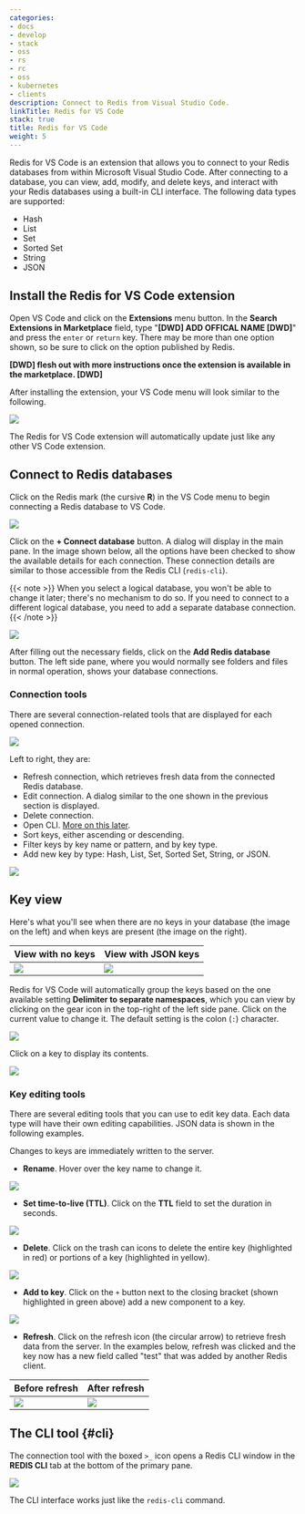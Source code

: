 ```yaml
---
categories:
- docs
- develop
- stack
- oss
- rs
- rc
- oss
- kubernetes
- clients
description: Connect to Redis from Visual Studio Code.
linkTitle: Redis for VS Code
stack: true
title: Redis for VS Code
weight: 5
---
```


Redis for VS Code is an extension that allows you to connect to your Redis databases from within Microsoft Visual Studio Code.
After connecting to a database, you can view, add, modify, and delete keys, and interact with your Redis databases using a built-in CLI interface.
The following data types are supported:

- Hash
- List
- Set
- Sorted Set
- String
- JSON

## Install the Redis for VS Code extension

Open VS Code and click on the **Extensions** menu button. In the **Search Extensions in Marketplace** field, type "**[DWD] ADD OFFICAL NAME [DWD]**" and press the `enter` or `return` key. There may be more than one option shown, so be sure to click on the option published by Redis.

**[DWD] flesh out with more instructions once the extension is available in the marketplace. [DWD]**

After installing the extension, your VS Code menu will look similar to the following.

<img src="../images/ri-vscode-menu.png">

The Redis for VS Code extension will automatically update just like any other VS Code extension.

## Connect to Redis databases

Click on the Redis mark (the cursive **R**) in the VS Code menu to begin connecting a Redis database to VS Code.

<img src="../images/ri-vscode-initial.png">

Click on the **+ Connect database** button. A dialog will display in the main pane. In the image shown below, all the options have been checked to show the available details for each connection. These connection details are similar to those accessible from the Redis CLI (`redis-cli`).

{{< note >}}
When you select a logical database, you won't be able to change it later; there's no mechanism to do so. If you need to connect to a different logical database, you need to add a separate database connection.
{{< /note >}}

<img src="../images/ri-vscode-add-menu.png">

After filling out the necessary fields, click on the **Add Redis database** button. The left side pane, where you would normally see folders and files in normal operation, shows your database connections.

### Connection tools

There are several connection-related tools that are displayed for each opened connection.

<img src="../images/ri-vscode-cnx-tools.png">

Left to right, they are:

- Refresh connection, which retrieves fresh data from the connected Redis database.
- Edit connection. A dialog similar to the one shown in the previous section is displayed.
- Delete connection.
- Open CLI. [More on this later](#cli).
- Sort keys, either ascending or descending.
- Filter keys by key name or pattern, and by key type.
- Add new key by type: Hash, List, Set, Sorted Set, String, or JSON.



<img src="../images/ri-vscode-cnx-view.png" >

## Key view

Here's what you'll see when there are no keys in your database (the image on the left) and when keys are present (the image on the right).

| View with no keys | View with JSON keys |
|:---               |:---                     |
| <img src="../images/ri-vscode-no-keys.png"> | <img src="../images/ri-vscode-w-keys.png" > |

Redis for VS Code will automatically group the keys based on the one available setting **Delimiter to separate namespaces**, which you can view by clicking on the gear icon in the top-right of the left side pane. Click on the current value to change it. The default setting is the colon (`:`) character.

<img src="../images/ri-vscode-settings.png">

Click on a key to display its contents.

<img src="../images/ri-vscode-key-view.png">

### Key editing tools

There are several editing tools that you can use to edit key data. Each data type will have their own editing capabilities. JSON data is shown in the following examples.

Changes to keys are immediately written to the server.

- **Rename**. Hover over the key name to change it.

<img src="../images/ri-vscode-edit-name.png">

- **Set time-to-live (TTL)**. Click on the **TTL** field to set the duration in seconds.

<img src="../images/ri-vscode-edit-ttl.png">

- **Delete**. Click on the trash can icons to delete the entire key (highlighted in red) or portions of a key (highlighted in yellow).

<img src="../images/ri-vscode-edit-del.png">

- **Add to key**. Click on the `+` button next to the closing bracket (shown highlighted in green above) add a new component to a key. 

<img src="../images/ri-vscode-edit-add.png">

- **Refresh**. Click on the refresh icon (the circular arrow) to retrieve fresh data from the server. In the examples below, refresh was clicked and the key now has a new field called "test" that was added by another Redis client.

| Before refresh | After refresh |
|:---               |:---                     |
| <img src="../images/ri-vscode-recycle-before.png"> | <img src="../images/ri-vscode-recycle-after.png" > |

## The CLI tool {#cli}

The connection tool with the boxed `>_` icon opens a Redis CLI window in the **REDIS CLI** tab at the bottom of the primary pane.

<img src="../images/ri-vscode-cli.png">

The CLI interface works just like the `redis-cli` command.
